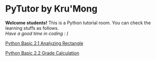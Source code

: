 # PyTutor by Kru'Mong

__Welcome students!__ This is a Python tutorial room. You can check the learning stuffs as follows.  
_Have a good time in coding : )_

[Python Basic 2.1 Analyzing Rectangle](https://repl.it/@Chaisup/PyTutorBasic21#main.py) 

[Python Basic 2.2 Grade Calculation](https://repl.it/@Chaisup/PyTutorBasic22#main.py) 
